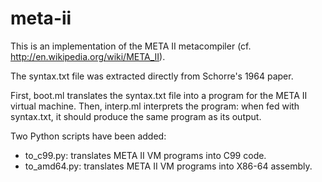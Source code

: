 meta-ii
=======

This is an implementation of the META II metacompiler (cf. <http://en.wikipedia.org/wiki/META_II>).

The syntax.txt file was extracted directly from Schorre's 1964 paper.

First, boot.ml translates the syntax.txt file into a program for the META II virtual machine.
Then, interp.ml interprets the program: when fed with syntax.txt, it should produce the same program as its output.

Two Python scripts have been added:
* to_c99.py: translates META II VM programs into C99 code.
* to_amd64.py: translates META II VM programs into X86-64 assembly.
